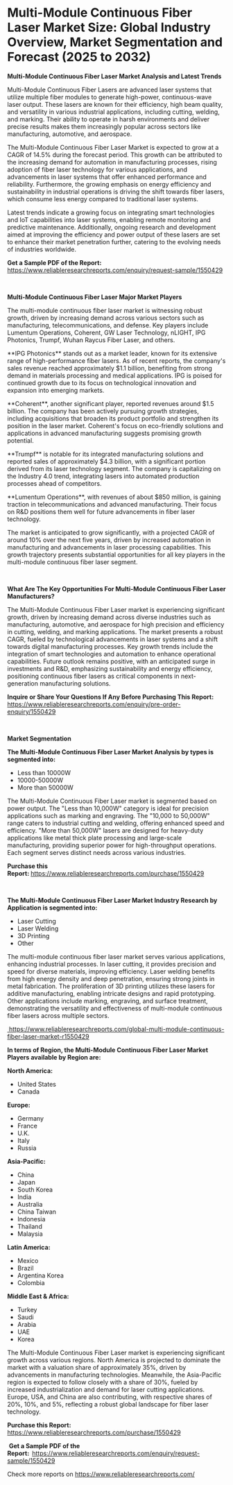 <p><h1>Multi-Module Continuous Fiber Laser Market Size: Global Industry Overview, Market Segmentation and Forecast (2025 to 2032)</h1></p><p><strong>Multi-Module Continuous Fiber Laser Market Analysis and Latest Trends</strong></p>
<p><p>Multi-Module Continuous Fiber Lasers are advanced laser systems that utilize multiple fiber modules to generate high-power, continuous-wave laser output. These lasers are known for their efficiency, high beam quality, and versatility in various industrial applications, including cutting, welding, and marking. Their ability to operate in harsh environments and deliver precise results makes them increasingly popular across sectors like manufacturing, automotive, and aerospace.</p><p>The Multi-Module Continuous Fiber Laser Market is expected to grow at a CAGR of 14.5% during the forecast period. This growth can be attributed to the increasing demand for automation in manufacturing processes, rising adoption of fiber laser technology for various applications, and advancements in laser systems that offer enhanced performance and reliability. Furthermore, the growing emphasis on energy efficiency and sustainability in industrial operations is driving the shift towards fiber lasers, which consume less energy compared to traditional laser systems.</p><p>Latest trends indicate a growing focus on integrating smart technologies and IoT capabilities into laser systems, enabling remote monitoring and predictive maintenance. Additionally, ongoing research and development aimed at improving the efficiency and power output of these lasers are set to enhance their market penetration further, catering to the evolving needs of industries worldwide.</p></p>
<p><strong>Get a Sample PDF of the Report:&nbsp;</strong> <a href="https://www.reliableresearchreports.com/enquiry/request-sample/1550429?utm_campaign=2532&utm_medium=2&utm_source=Github&utm_content=ia&utm_term=27022025&utm_id=multi-module-continuous-fiber-laser">https://www.reliableresearchreports.com/enquiry/request-sample/1550429</a></p>
<p>&nbsp;</p>
<p><strong>Multi-Module Continuous Fiber Laser Major Market Players</strong></p>
<p><p>The multi-module continuous fiber laser market is witnessing robust growth, driven by increasing demand across various sectors such as manufacturing, telecommunications, and defense. Key players include Lumentum Operations, Coherent, GW Laser Technology, nLIGHT, IPG Photonics, Trumpf, Wuhan Raycus Fiber Laser, and others.</p><p>**IPG Photonics** stands out as a market leader, known for its extensive range of high-performance fiber lasers. As of recent reports, the company's sales revenue reached approximately $1.1 billion, benefiting from strong demand in materials processing and medical applications. IPG is poised for continued growth due to its focus on technological innovation and expansion into emerging markets.</p><p>**Coherent**, another significant player, reported revenues around $1.5 billion. The company has been actively pursuing growth strategies, including acquisitions that broaden its product portfolio and strengthen its position in the laser market. Coherent's focus on eco-friendly solutions and applications in advanced manufacturing suggests promising growth potential.</p><p>**Trumpf** is notable for its integrated manufacturing solutions and reported sales of approximately $4.3 billion, with a significant portion derived from its laser technology segment. The company is capitalizing on the Industry 4.0 trend, integrating lasers into automated production processes ahead of competitors.</p><p>**Lumentum Operations**, with revenues of about $850 million, is gaining traction in telecommunications and advanced manufacturing. Their focus on R&D positions them well for future advancements in fiber laser technology.</p><p>The market is anticipated to grow significantly, with a projected CAGR of around 10% over the next five years, driven by increased automation in manufacturing and advancements in laser processing capabilities. This growth trajectory presents substantial opportunities for all key players in the multi-module continuous fiber laser segment.</p></p>
<p>&nbsp;</p>
<p><strong>What Are The Key Opportunities For Multi-Module Continuous Fiber Laser Manufacturers?</strong></p>
<p><p>The Multi-Module Continuous Fiber Laser market is experiencing significant growth, driven by increasing demand across diverse industries such as manufacturing, automotive, and aerospace for high precision and efficiency in cutting, welding, and marking applications. The market presents a robust CAGR, fueled by technological advancements in laser systems and a shift towards digital manufacturing processes. Key growth trends include the integration of smart technologies and automation to enhance operational capabilities. Future outlook remains positive, with an anticipated surge in investments and R&D, emphasizing sustainability and energy efficiency, positioning continuous fiber lasers as critical components in next-generation manufacturing solutions.</p></p>
<p><strong>Inquire or Share Your Questions If Any Before Purchasing This Report:</strong> <a href="https://www.reliableresearchreports.com/enquiry/pre-order-enquiry/1550429?utm_campaign=2532&utm_medium=2&utm_source=Github&utm_content=ia&utm_term=27022025&utm_id=multi-module-continuous-fiber-laser">https://www.reliableresearchreports.com/enquiry/pre-order-enquiry/1550429</a></p>
<p>&nbsp;</p>
<p><strong>Market Segmentation</strong></p>
<p><strong>The Multi-Module Continuous Fiber Laser Market Analysis by types is segmented into:</strong></p>
<p><ul><li>Less than 10000W</li><li>10000-50000W</li><li>More than 50000W</li></ul></p>
<p><p>The Multi-Module Continuous Fiber Laser market is segmented based on power output. The "Less than 10,000W" category is ideal for precision applications such as marking and engraving. The "10,000 to 50,000W" range caters to industrial cutting and welding, offering enhanced speed and efficiency. "More than 50,000W" lasers are designed for heavy-duty applications like metal thick plate processing and large-scale manufacturing, providing superior power for high-throughput operations. Each segment serves distinct needs across various industries.</p></p>
<p><strong>Purchase this Report:&nbsp;</strong><a href="https://www.reliableresearchreports.com/purchase/1550429?utm_campaign=2532&utm_medium=2&utm_source=Github&utm_content=ia&utm_term=27022025&utm_id=multi-module-continuous-fiber-laser">https://www.reliableresearchreports.com/purchase/1550429</a></p>
<p>&nbsp;</p>
<p><strong>The Multi-Module Continuous Fiber Laser Market Industry Research by Application is segmented into:</strong></p>
<p><ul><li>Laser Cutting</li><li>Laser Welding</li><li>3D Printing</li><li>Other</li></ul></p>
<p><p>The multi-module continuous fiber laser market serves various applications, enhancing industrial processes. In laser cutting, it provides precision and speed for diverse materials, improving efficiency. Laser welding benefits from high energy density and deep penetration, ensuring strong joints in metal fabrication. The proliferation of 3D printing utilizes these lasers for additive manufacturing, enabling intricate designs and rapid prototyping. Other applications include marking, engraving, and surface treatment, demonstrating the versatility and effectiveness of multi-module continuous fiber lasers across multiple sectors.</p></p>
<p><a href="https://www.reliableresearchreports.com/global-multi-module-continuous-fiber-laser-market-r1550429?utm_campaign=2532&utm_medium=2&utm_source=Github&utm_content=ia&utm_term=27022025&utm_id=multi-module-continuous-fiber-laser">&nbsp;https://www.reliableresearchreports.com/global-multi-module-continuous-fiber-laser-market-r1550429</a></p>
<p><strong>In terms of Region, the Multi-Module Continuous Fiber Laser Market Players available by Region are:</strong></p>
<p>
    <p> <strong> North America: </strong>
        <ul>
            <li>United States</li>
            <li>Canada</li>
        </ul>
        </p> 
    <p> <strong> Europe: </strong>
        <ul>
            <li>Germany</li>
            <li>France</li>
            <li>U.K.</li>
            <li>Italy</li>
            <li>Russia</li>
        </ul>
        </p> 
    <p> <strong> Asia-Pacific: </strong>
        <ul>
            <li>China</li>
            <li>Japan</li>
            <li>South Korea</li>
            <li>India</li>
            <li>Australia</li>
            <li>China Taiwan</li>
            <li>Indonesia</li>
            <li>Thailand</li>
            <li>Malaysia</li>
        </ul>
        </p> 
    <p> <strong> Latin America: </strong>
        <ul>
            <li>Mexico</li>
            <li>Brazil</li>
            <li>Argentina Korea</li>
            <li>Colombia</li>
        </ul>
        </p> 
    <p> <strong> Middle East & Africa: </strong>
        <ul>
            <li>Turkey</li>
            <li>Saudi</li>
            <li>Arabia</li>
            <li>UAE</li>
            <li>Korea</li>
        </ul>
    </p>
    </p>
<p><p>The Multi-Module Continuous Fiber Laser market is experiencing significant growth across various regions. North America is projected to dominate the market with a valuation share of approximately 35%, driven by advancements in manufacturing technologies. Meanwhile, the Asia-Pacific region is expected to follow closely with a share of 30%, fueled by increased industrialization and demand for laser cutting applications. Europe, USA, and China are also contributing, with respective shares of 20%, 10%, and 5%, reflecting a robust global landscape for fiber laser technology.</p></p>
<p><strong>Purchase this Report: </strong><a href="https://www.reliableresearchreports.com/purchase/1550429?utm_campaign=2532&utm_medium=2&utm_source=Github&utm_content=ia&utm_term=27022025&utm_id=multi-module-continuous-fiber-laser">https://www.reliableresearchreports.com/purchase/1550429</a></p>
<p>&nbsp;<strong>Get a Sample PDF of the Report:&nbsp;&nbsp;</strong><a href="https://www.reliableresearchreports.com/enquiry/request-sample/1550429?utm_campaign=2532&utm_medium=2&utm_source=Github&utm_content=ia&utm_term=27022025&utm_id=multi-module-continuous-fiber-laser">https://www.reliableresearchreports.com/enquiry/request-sample/1550429</a></p>
<p><strong></strong></p>
<p>Check more reports on <a href="https://www.reliableresearchreports.com/?utm_campaign=2532&utm_medium=2&utm_source=Github&utm_content=ia&utm_term=27022025&utm_id=multi-module-continuous-fiber-laser">https://www.reliableresearchreports.com/</a></p>